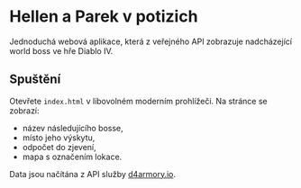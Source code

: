 # Hellen a Parek v potizich

Jednoduchá webová aplikace, která z veřejného API zobrazuje nadcházející world boss ve hře Diablo IV.

## Spuštění
Otevřete `index.html` v libovolném moderním prohlížeči. Na stránce se zobrazí:

- název následujícího bosse,
- místo jeho výskytu,
- odpočet do zjevení,
- mapa s označením lokace.

Data jsou načítána z API služby [d4armory.io](https://d4armory.io/).

